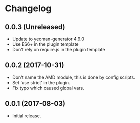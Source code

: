 # Changelog

## 0.0.3 (Unreleased)

- Update to yeoman-generator 4.9.0
- Use ES6+ in the plugin template
- Don't rely on require.js in the plugin template

## 0.0.2 (2017-10-31)

- Don't name the AMD module, this is done by config scripts.
- Set 'use strict' in the plugin.
- Fix typo which caused global vars.

## 0.0.1 (2017-08-03)

- Initial release.
